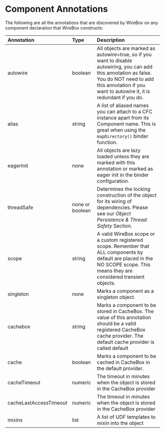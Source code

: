 # Component Annotations

The following are all the annotations that are discovered by WireBox on any component declaration that WireBox constructs:

| Annotation | Type | Description |
| :--- | :--- | :--- |
| autowire | boolean | All objects are marked as autowire=true, so if you want to disable autowiring, you can add this annotation as false. You do NOT need to add this annotation if you want to autowire it, it is redundant if you do. |
| alias | string | A list of aliased names you can attach to a CFC instance apart from its Component name. This is great when using the `mapDirectory()` binder function. |
| eagerInit | none | All objects are lazy loaded unless they are marked with this annotation or marked as eager init in the binder configuration. |
| threadSafe | none or boolean | Determines the locking construction of the object for its wiring of dependencies. Please see our _Object Persistence & Thread Safety_ Section. |
| scope | string | A valid WireBox scope or a custom registered scope. Remember that ALL components by default are placed in the NO SCOPE scope. This means they are considered transient objects. |
| singleton | none | Marks a component as a singleton object. |
| cachebox | string | Marks a component to be stored in CacheBox. The value of this annotation should be a valid registered CacheBox cache provider. The default cache provider is called default |
| cache | boolean | Marks a component to be cached in CacheBox in the default provider. |
| cacheTimeout | numeric | The timeout in minutes when the object is stored in the CacheBox provider |
| cacheLastAccessTimeout | numeric | The timeout in minutes when the object is stored in the CacheBox provider |
| mixins | list | A list of UDF templates to mixin into the object |

